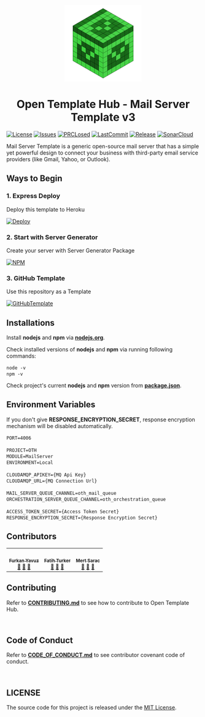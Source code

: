 <p align="center">
   <a href="https://opentemplatehub.com">
    <img src="https://raw.githubusercontent.com/open-template-hub/open-template-hub.github.io/master/assets/logo/server/mail-server-logo.png" alt="Logo" width=200>
  </a>
</p>

<h1 align="center">
Open Template Hub - Mail Server Template v3
</h1>

[![License](https://img.shields.io/github/license/open-template-hub/mail-server-template?color=43b043&style=for-the-badge)](LICENSE)
[![Issues](https://img.shields.io/github/issues/open-template-hub/mail-server-template?color=43b043&style=for-the-badge)](https://github.com/open-template-hub/mail-server-template/issues)
[![PRCLosed](https://img.shields.io/github/issues-pr-closed-raw/open-template-hub/mail-server-template?color=43b043&style=for-the-badge)](https://github.com/open-template-hub/mail-server-template/pulls?q=is%3Apr+is%3Aclosed)
[![LastCommit](https://img.shields.io/github/last-commit/open-template-hub/mail-server-template?color=43b043&style=for-the-badge)](https://github.com/open-template-hub/mail-server-template/commits/master)
[![Release](https://img.shields.io/github/release/open-template-hub/mail-server-template?include_prereleases&color=43b043&style=for-the-badge)](https://github.com/open-template-hub/mail-server-template/releases)
[![SonarCloud](https://img.shields.io/sonar/quality_gate/open-template-hub_mail-server-template?server=https%3A%2F%2Fsonarcloud.io&label=Sonar%20Cloud&style=for-the-badge&logo=sonarcloud)](https://sonarcloud.io/dashboard?id=open-template-hub_mail-server-template)

Mail Server Template is a generic open-source mail server that has a simple yet powerful design to connect your business with third-party email service providers (like Gmail, Yahoo, or Outlook).

## Ways to Begin

### 1. Express Deploy

Deploy this template to Heroku

[![Deploy](https://img.shields.io/badge/Deploy_to-Heroku-7056bf.svg?style=for-the-badge&logo=heroku)](https://heroku.com/deploy?template=https://github.com/open-template-hub/mail-server-template)

### 2. Start with Server Generator

Create your server with Server Generator Package

[![NPM](https://img.shields.io/badge/NPM-server_generator-cb3837.svg?style=for-the-badge&logo=npm)](https://www.npmjs.com/package/@open-template-hub/server-generator)

### 3. GitHub Template

Use this repository as a Template

[![GitHubTemplate](https://img.shields.io/badge/GitHub-Template-24292e.svg?style=for-the-badge&logo=github)](https://github.com/open-template-hub/mail-server-template/generate)

## Installations

Install **nodejs** and **npm** via **[nodejs.org](https://nodejs.org)**.

Check installed versions of **nodejs** and **npm** via running following commands:

```
node -v
npm -v
```

Check project's current **nodejs** and **npm** version from **[package.json](package.json)**.

## Environment Variables

If you don't give **RESPONSE_ENCRYPTION_SECRET**, response encryption mechanism will be disabled automatically.

``` applescript
PORT=4006

PROJECT=OTH
MODULE=MailServer
ENVIRONMENT=Local

CLOUDAMQP_APIKEY={MQ Api Key}
CLOUDAMQP_URL={MQ Connection Url}

MAIL_SERVER_QUEUE_CHANNEL=oth_mail_queue
ORCHESTRATION_SERVER_QUEUE_CHANNEL=oth_orchestration_queue
    
ACCESS_TOKEN_SECRET={Access Token Secret}
RESPONSE_ENCRYPTION_SECRET={Response Encryption Secret}
```

## Contributors

<!-- ALL-CONTRIBUTORS-LIST:START - Do not remove or modify this section -->
<!-- prettier-ignore-start -->
<!-- markdownlint-disable -->
<table>
  <tr>
    <td align="center"><a href="https://github.com/furknyavuz"><img src="https://avatars0.githubusercontent.com/u/2248168?s=460&u=435ef6ade0785a7a135ce56cae751fb3ade1d126&v=4" width="100px;" alt=""/><br /><sub><b>Furkan Yavuz</b></sub></a><br /><a href="https://github.com/open-template-hub/mail-server-template/issues/created_by/furknyavuz" title="Answering Questions">💬</a> <a href="https://github.com/open-template-hub/mail-server-template/commits?author=furknyavuz" title="Documentation">📖</a> <a href="https://github.com/open-template-hub/mail-server-template/pulls?q=is%3Apr+reviewed-by%3Afurknyavuz" title="Reviewed Pull Requests">👀</a></td>
    <td align="center"><a href="https://github.com/fatihturker"><img src="https://avatars1.githubusercontent.com/u/2202179?s=460&u=261b1129e7106c067783cb022ab9999aad833bdc&v=4" width="100px;" alt=""/><br /><sub><b>Fatih Turker</b></sub></a><br /><a href="https://github.com/open-template-hub/mail-server-template/issues/created_by/fatihturker" title="Answering Questions">💬</a> <a href="https://github.com/open-template-hub/mail-server-template/commits?author=fatihturker" title="Documentation">📖</a> <a href="https://github.com/open-template-hub/mail-server-template/pulls?q=is%3Apr+reviewed-by%3Afatihturker" title="Reviewed Pull Requests">👀</a></td>
    <td align="center"><a href="https://github.com/mertlsarac"><img src="https://avatars1.githubusercontent.com/u/38442589?s=400&u=aa3cda11724fc297a0bfa6beb35c9be81687cf3c&v=4" width="100px;" alt=""/><br /><sub><b>Mert Sarac</b></sub></a><br /><a href="https://github.com/open-template-hub/mail-server-template/issues/created_by/mertlsarac" title="Answering Questions">💬</a> <a href="https://github.com/open-template-hub/mail-server-template/commits?author=mertlsarac" title="Documentation">📖</a> <a href="https://github.com/open-template-hub/mail-server-template/pulls?q=is%3Apr+reviewed-by%3Amertlsarac" title="Reviewed Pull Requests">👀</a></td>
  </tr>
</table>

<!-- markdownlint-enable -->
<!-- prettier-ignore-end -->
<!-- ALL-CONTRIBUTORS-LIST:END -->

## Contributing

Refer to **[CONTRIBUTING.md](https://github.com/open-template-hub/.github/blob/master/docs/CONTRIBUTING.md)** to see how to contribute to Open Template Hub.

<br/>

## Code of Conduct

Refer to **[CODE_OF_CONDUCT.md](https://github.com/open-template-hub/.github/blob/master/docs/CODE_OF_CONDUCT.md)** to see contributor covenant code of conduct.

<br/>

## LICENSE

The source code for this project is released under the [MIT License](LICENSE).
